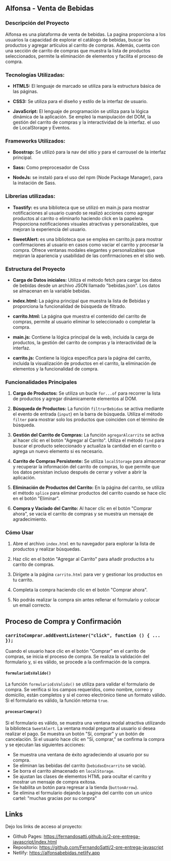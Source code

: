 ## Alfonsa - Venta de Bebidas

### Descripción del Proyecto

Alfonsa es una plataforma de venta de bebidas. La pagina proporciona a los usuarios la capacidad de explorar el catálogo de bebidas, buscar los productos y agregar artículos al carrito de compras. Además, cuenta con una sección de carrito de compras que muestra la lista de productos seleccionados, permite la eliminación de elementos y facilita el proceso de compra.

### Tecnologías Utilizadas:

- **HTML5:** El lenguaje de marcado se utiliza para la estructura básica de las páginas.
  
- **CSS3:** Se utiliza para el diseño y estilo de la interfaz de usuario.

- **JavaScript:** El lenguaje de programación se utiliza para la lógica dinámica de la aplicación. Se empleó la manipulación del DOM, la gestión del carrito de compras y la interactividad de la interfaz. el uso de LocalStorage y Eventos.

### Frameworks Utilizados:

- **Boostrap:** Se utilizó para la nav del sitio y para el carrousel de la interfaz principal.
  
- **Sass:** Como preprocesador de Csss

- **NodeJs:** se instaló para el uso del npm (Node Package Manager), para la instación de Sass.

### Librerias utilizadas:

- **Toastify:** es una biblioteca que se utilizó en main.js para mostrar notificaciones al usuario cuando se realizó acciones como agregar productos al carrito o eliminarlo haciendo click en la papelera. Proporciona notificaciones visuales atractivas y personalizables, que mejoran la experiencia del usuario.

- **SweetAlert:** es una biblioteca que se emplea en carrito.js para mostrar confirmaciones al usuario en casos como vaciar el carrito y procesar la compra. Ofrece ventanas modales elegantes y personalizables que mejoran la apariencia y usabilidad de las confirmaciones en el sitio web.

### Estructura del Proyecto

- **Carga de Datos iniciales:** Utiliza el método fetch para cargar los datos de bebidas desde un archivo JSON llamado "bebidas.json". Los datos se almacenan en la variable bebidas.

- **index.html:** La página principal que muestra la lista de Bebidas y proporciona la funcionalidad de búsqueda de filtrado.

- **carrito.html:** La página que muestra el contenido del carrito de compras, permite al usuario eliminar lo seleccionado o completar la compra.

- **main.js:** Contiene la lógica principal de la web, incluida la carga de productos, la gestión del carrito de compras y la interactividad de la interfaz.

- **carrito.js:** Contiene la lógica específica para la página del carrito, incluida la visualización de productos en el carrito, la eliminación de elementos y la funcionalidad de compra.

### Funcionalidades Principales

1. **Carga de Productos:** Se utiliza un bucle `for...of` para recorrer la lista de productos y agregar dinámicamente elementos al DOM.

2. **Búsqueda de Productos:** La función `filtrarBebidas` se activa mediante el evento de entrada (`input`) en la barra de búsqueda. Utiliza el método `filter` para mostrar solo los productos que coinciden con el término de búsqueda.

3. **Gestión del Carrito de Compras:** La función `agregarAlcarrito` se activa al hacer clic en el botón "Agregar al Carrito". Utiliza el método `find` para buscar el producto seleccionado y actualiza la cantidad en el carrito o agrega un nuevo elemento si es necesario.

4. **Carrito de Compras Persistente:** Se utiliza `localStorage` para almacenar y recuperar la información del carrito de compras, lo que permite que los datos persistan incluso después de cerrar y volver a abrir la aplicación.

5. **Eliminación de Productos del Carrito:** En la página del carrito, se utiliza el método `splice` para eliminar productos del carrito cuando se hace clic en el botón "Eliminar".

6. **Compra y Vaciado del Carrito:** Al hacer clic en el botón "Comprar ahora", se vacía el carrito de compras y se muestra un mensaje de agradecimiento.

### Cómo Usar

1. Abre el archivo `index.html` en tu navegador para explorar la lista de productos y realizar búsquedas.

2. Haz clic en el botón "Agregar al Carrito" para añadir productos a tu carrito de compras.

3. Dirígete a la página `carrito.html` para ver y gestionar los productos en tu carrito.

4. Completa la compra haciendo clic en el botón "Comprar ahora".

5. No podrás realizar la compra sin antes rellenar el formulario y colocar un email correcto.

## Proceso de Compra y Confirmación

### `carritoComprar.addEventListener("click", function () { ... });`
Cuando el usuario hace clic en el botón "Comprar" en el carrito de compras, se inicia el proceso de compra. Se realiza la validación del formulario y, si es válido, se procede a la confirmación de la compra.

#### `formularioEsValido()`
La función `formularioEsValido()` se utiliza para validar el formulario de compra. Se verifica si los campos requeridos, como nombre, correo y domicilio, están completos y si el correo electrónico tiene un formato válido. Si el formulario es válido, la función retorna `true`.

#### `procesarCompra()`
Si el formulario es válido, se muestra una ventana modal atractiva utilizando la biblioteca `SweetAlert`. La ventana modal pregunta al usuario si desea realizar el pago. Se muestra un botón "Sí, comprar" y un botón de cancelación. Si el usuario hace clic en "Sí, comprar," se confirma la compra y se ejecutan las siguientes acciones:

- Se muestra una ventana  de éxito agradeciendo al usuario por su compra.
- Se eliminan las bebidas del carrito (`bebidasEncarrito` se vacía).
- Se borra el carrito almacenado en `localStorage`.
- Se ajustan las clases de elementos HTML para ocultar el carrito y mostrar un mensaje de compra exitosa.
- Se habilita un botón para regresar a la tienda (`buttonArrow`).
- Se elimina el formulario dejando la pagina del carrito con un unico cartel: "muchas gracias por su compra"

## Links

Dejo los links de acceso al proyecto:

- Github Pages: https://fernandosatti.github.io/2-pre-entrega-javascript/index.html
- Repositorio:  https://github.com/FernandoSatti/2-pre-entrega-javascript
- Netlify:      https://alfonsabebidas.netlify.app








